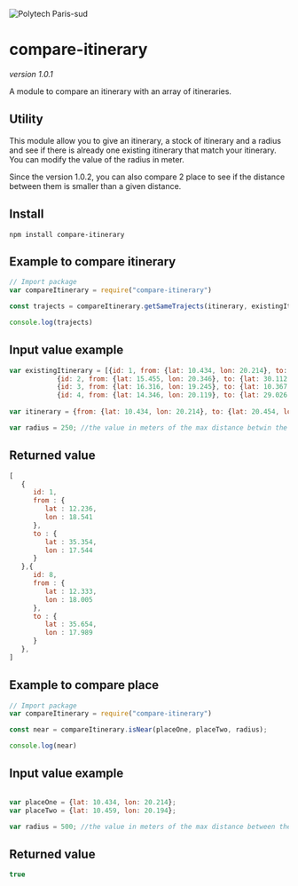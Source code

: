 ![Polytech Paris-sud](https://www.usinenouvelle.com/mediatheque/3/4/0/000268043_image_260x175.jpg)
# compare-itinerary
_version 1.0.1_

A module to compare an itinerary with an array of itineraries.

## Utility
This module allow you to give an itinerary, a stock of itinerary and a radius and see if there is already one existing itinerary that match your itinerary. You can modify the value of the radius in meter.

Since the version 1.0.2, you can also compare 2 place to see if the distance between them is smaller than a given distance.

## Install
```
npm install compare-itinerary
```

## Example to compare itinerary
```javascript
// Import package
var compareItinerary = require("compare-itinerary")

const trajects = compareItinerary.getSameTrajects(itinerary, existingItinerary, radius);

console.log(trajects)
```

## Input value example
```javascript
var existingItinerary = [{id: 1, from: {lat: 10.434, lon: 20.214}, to: {lat: 20.454, lon: 40.455}},
			{id: 2, from: {lat: 15.455, lon: 20.346}, to: {lat: 30.112, lon: 35.069}},
			{id: 3, from: {lat: 16.316, lon: 19.245}, to: {lat: 10.367, lon: 20.985}},
			{id: 4, from: {lat: 14.346, lon: 20.119}, to: {lat: 29.026, lon: 34.399}}];
                        
var itinerary = {from: {lat: 10.434, lon: 20.214}, to: {lat: 20.454, lon: 40.455}}; 

var radius = 250; //the value in meters of the max distance betwin the base traject and the existing one.
```

## Returned value
```javascript
[
   {
      id: 1,
      from : {
         lat : 12.236,
         lon : 18.541
      },
      to : {
         lat : 35.354,
         lon : 17.544
      }
   },{
      id: 8,
      from : {
         lat : 12.333,
         lon : 18.005
      },
      to : {
         lat : 35.654,
         lon : 17.989
      }
   },
]
```

## Example to compare place
```javascript
// Import package
var compareItinerary = require("compare-itinerary")

const near = compareItinerary.isNear(placeOne, placeTwo, radius);

console.log(near)
```

## Input value example
```javascript
                        
var placeOne = {lat: 10.434, lon: 20.214}; 
var placeTwo = {lat: 10.459, lon: 20.194}; 

var radius = 500; //the value in meters of the max distance between the two place
```



## Returned value
```javascript
true
```
